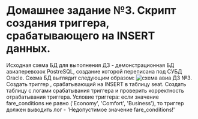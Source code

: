 # Домашнее задание №3. Скрипт создания триггера, срабатывающего на INSERT данных.
Исходная схема БД для выполнения ДЗ - демонстрационная БД авиаперевозок PostreSQL, создание которой переписана под СУБД Oracle. Схема БД выглядит следующим образом:
![схема авиа](https://github.com/itisDima/database_administration_course/assets/140591592/7d04427b-9d0d-46a0-a0be-197709a44fa6)
ДЗ №3. Создать триггер , срабатывающий на INSERT в таблицу seat. Создать таблицу с логами срабатывания триггера и проверить корректность отрабатывания триггера. Условие триггера: если значение fare_conditions не равно ('Economy', 'Comfort', 'Business'), то триггер должен выводить лог - 'Недопустимое значение fare_conditions!'